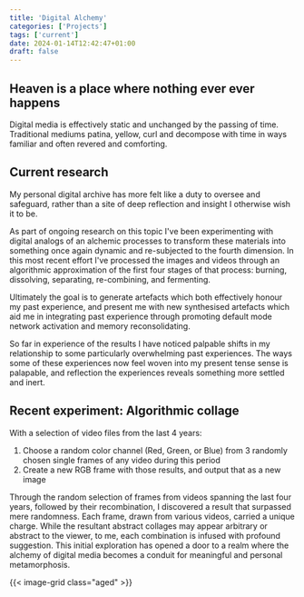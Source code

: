 ```yaml
---
title: 'Digital Alchemy'
categories: ['Projects']
tags: ['current']
date: 2024-01-14T12:42:47+01:00
draft: false
---
```


## Heaven is a place where nothing ever ever happens

Digital media is effectively static and unchanged by the passing of time. Traditional mediums patina, yellow, curl and decompose with time in ways familiar and often revered and comforting. 

## Current research

My personal digital archive has more felt like a duty to oversee and safeguard, rather than a site of deep reflection and insight I otherwise wish it to be. 

As part of ongoing research on this topic I've been experimenting with digital analogs of an alchemic processes to transform these materials into something once again dynamic and re-subjected to the fourth dimension. In this most recent effort I've processed the images and videos through an algorithmic approximation of the first four stages of that process: burning, dissolving, separating, re-combining, and fermenting.

Ultimately the goal is to generate artefacts which both effectively honour my past experience, and present me with new synthesised artefacts which aid me in integrating past experience through promoting default mode network activation and memory reconsolidating. 

So far in experience of the results I have noticed palpable shifts in my relationship to some particularly overwhelming past experiences. The ways some of these experiences now feel woven into my present tense sense is palapable, and reflection the experiences reveals something more settled and inert.

## Recent experiment: Algorithmic collage

With a selection of video files from the last 4 years:

1. Choose a random color channel (Red, Green, or Blue) from 3 randomly chosen single frames of any video during this period
2. Create a new RGB frame with those results, and output that as a new image

Through the random selection of frames from videos spanning the last four years, followed by their recombination, I discovered a result that surpassed mere randomness. Each frame, drawn from various videos, carried a unique charge. While the resultant abstract collages may appear arbitrary or abstract to the viewer, to me, each combination is infused with profound suggestion. This initial exploration has opened a door to a realm where the alchemy of digital media becomes a conduit for meaningful and personal metamorphosis.

{{< image-grid class="aged" >}}
